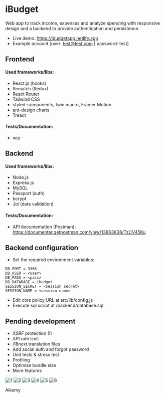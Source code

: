 # iBudget

Web app to track income, expenses and analyze spending with responsive design and a backend to provide authentication and persistence.

* Live demo: https://ibudgetapp.netlify.app
* Example account [user: test@test.com | password: test]

## Frontend
#### Used frameworks/libs:
- React.js (hooks)
- Rematch (Redux)
- React Router
- Tailwind CSS
- styled-components, twin.macro, Framer Motion
- ant-design charts
- Treact

#### Tests/Documentation:
- wip

## Backend
#### Used frameworks/libs:
- Node.js
- Express.js
- MySQL
- Passport (auth)
- bcrypt
- Joi (data validation)

#### Tests/Documentation:
- API documentation (Postman): https://documenter.getpostman.com/view/13863838/TzCV45Ku

## Backend configuration
- Set the required environment variables:
```DB_HOST = localhost
DB_PORT = 3306
DB_USER = <user>
DB_PASS = <pass>
DB_DATABASE = ibudget
SESSION_SECRET = <session secret>
SESSION_NAME = <session name>
```

- Edit cors policy URL at src/lib/config.js
- Execute sql script at /backend/database.sql

## Pending development
- XSRF protection (!)
- API rate limit
- i18next translation files
- Add social auth and forgot password
- Unit tests & stress test
- Profiling
- Optimize bundle size
- More features

![1](https://user-images.githubusercontent.com/23263273/115187022-09476580-a0b9-11eb-876a-cf4a2d724641.png)
![2](https://user-images.githubusercontent.com/23263273/115187027-09dffc00-a0b9-11eb-9ebe-df631b6d879d.png)
![3](https://user-images.githubusercontent.com/23263273/115187032-0a789280-a0b9-11eb-8348-eea8344a3676.png)
![4](https://user-images.githubusercontent.com/23263273/115187035-0ba9bf80-a0b9-11eb-92de-13f9ffaaab13.png)
![5](https://user-images.githubusercontent.com/23263273/115187038-0ba9bf80-a0b9-11eb-8cc7-3e762516e539.png)
![6](https://user-images.githubusercontent.com/23263273/115187041-0c425600-a0b9-11eb-8353-3452479630f4.png)

Alkemy
